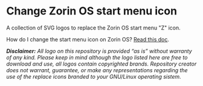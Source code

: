 # Change Zorin OS start menu icon
A collection of SVG logos to replace the Zorin OS start menu "Z" icon.

How do I change the start menu icon on Zorin OS? [Read this doc](https://insertapps.com/blog/change-icon-start-menu-zorin-os).

_**Disclaimer:** All logo on this repository is provided “as is” without warranty of any kind. Please keep in mind although the logo listed here are free to download and use, all logos contain copyrighted brands. Repository creator does not warrant, guarantee, or make any representations regarding the use of the replace icons branded to your GNU/Linux operating sistem._
